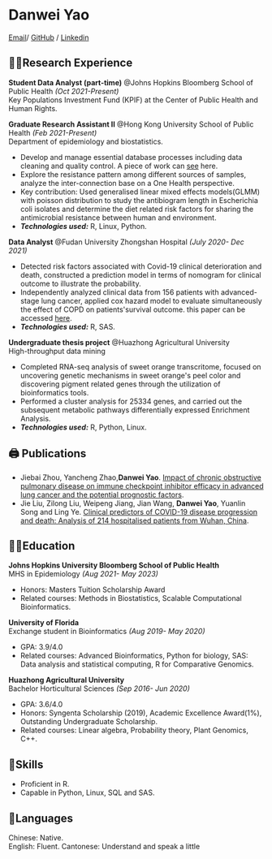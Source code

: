 # Danwei Yao

[Email](mailto:dyao11@jh.edu)/ [GitHub](https://github.com/hereagain-Y/) / [Linkedin](https://www.linkedin.com/in/danwei-yao-1450501a5/)

## 👩‍💻Research Experience  

**Student Data Analyst (part-time)**  @Johns Hopkins Bloomberg School of Public Health _(Oct 2021-Present)_  
Key Populations Investment Fund (KPIF) at the Center of Public Health and Human Rights.  

**Graduate Research Assistant II**   @Hong Kong University School of Public Health _(Feb 2021-Present)_    
Department of epidemiology and biostatistics.    
* Develop and manage essential database processes including data cleaning and quality control. A piece of work can [see](https://github.com/hereagain-Y/AMR_project) here.    
* Explore the resistance pattern among different sources of samples, analyze the inter-connection base on a One Health perspective.   
* Key contribution: Used generalised linear mixed effects models(GLMM) with poisson distribution to study the antibiogram length in Escherichia coli isolates and determine the diet related risk factors for sharing the antimicrobial resistance between human and environment.  
* **_Technologies used:_** R, Linux, Python.     
   
**Data Analyst**          @Fudan University Zhongshan Hospital _(July 2020- Dec 2021)_    
* Detected risk factors associated with Covid-19 clinical deterioration and death, constructed a prediction model in terms of nomogram for clinical outcome to illustrate the probability.  
* Independently analyzed clinical data from 156 patients with advanced-stage lung cancer, applied cox hazard model to evaluate simultaneously the effect of COPD on patients'survival outcome. this paper can be accessed [here](https://tlcr.amegroups.com/article/view/51988/html).  
* **_Technologies used:_** R, SAS.  

**Undergraduate thesis project**      @Huazhong Agricultural University              
High-throughput data mining   
* Completed RNA-seq analysis of sweet orange transcritome, focused on uncovering genetic mechanisms in sweet orange's peel color and discovering pigment related genes through the utilization of bioinformatics tools.    
* Performed a cluster analysis for 25334 genes, and carried out the subsequent metabolic pathways differentially expressed Enrichment Analysis.     
* **_Technologies used:_** R, Python, Linux.    

## 🖨 Publications    
*  Jiebai Zhou, Yancheng Zhao,**Danwei Yao**. [Impact of chronic obstructive pulmonary disease on immune checkpoint inhibitor efficacy in advanced lung cancer and the potential prognostic factors](https://tlcr.amegroups.com/article/view/51988/html).  
* Jie Liu, Zilong Liu, Weipeng Jiang, Jian Wang, **Danwei Yao**, Yuanlin Song and Ling Ye. [Clinical predictors of COVID-19 disease progression and death: Analysis of 214 hospitalised patients from Wuhan, China](https://pubmed.ncbi.nlm.nih.gov/33090710/).  




## 👩‍🎓Education 
**Johns Hopkins University Bloomberg School of Public Health**       
MHS in Epidemiology                _(Aug 2021- May 2023)_   
* Honors: Masters Tuition Scholarship Award
* Related courses: Methods in Biostatistics, Scalable Computational Bioinformatics. 

**University of Florida**   
Exchange student in Bioinformatics    _(Aug 2019- May 2020)_    
* GPA: 3.9/4.0       
* Related courses: Advanced Bioinformatics, Python for biology, SAS: Data analysis and statistical computing, R for Comparative Genomics.  

**Huazhong Agricultural University**     
Bachelor  Horticultural Sciences      _(Sep 2016- Jun 2020)_      
* GPA: 3.6/4.0   
* Honors: Syngenta Scholarship (2019), Academic Excellence Award(1%), Outstanding Undergraduate Scholarship.   
* Related courses: Linear algebra, Probability theory, Plant Genomics, C++.   


## 🎠Skills   
* Proficient in R.
* Capable in Python, Linux, SQL and SAS.   

## 📒Languages   
Chinese: Native.   
English: Fluent.
Cantonese: Understand and speak a little

